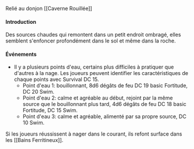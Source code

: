 Relié au donjon [[Caverne Rouillée]]
#### Introduction
Des sources chaudes qui remontent dans un petit endroit ombragé, elles semblent s'enfoncer profondément dans le sol et même dans la roche.
#### Événements
- Il y a plusieurs points d'eau, certains plus difficiles à pratiquer que d'autres à la nage. Les joueurs peuvent identifier les caractéristiques de chaque points avec Survival DC 15.
	- Point d'eau 1: bouillonnant, 8d6 dégâts de feu DC 19 basic Fortitude, DC 20 Swim.
	- Point d'eau 2: calme et agréable au début, rejoint par la même source que le bouillonnant plus tard, 4d6 dégâts de feu DC 18 basic Fortitude, DC 15 Swim.
	- Point d'eau 3: calme et agréable, alimenté par sa propre source, DC 10 Swim.

Si les joueurs réussissent à nager dans le courant, ils refont surface dans les [[Bains Ferritineux]].